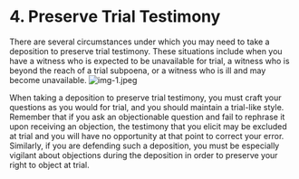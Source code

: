 # 4. Preserve Trial Testimony 

There are several circumstances under which you may need to take a deposition to preserve trial testimony. These situations include when you have a witness who is expected to be unavailable for trial, a witness who is beyond the reach of a trial subpoena, or a witness who is ill and may become unavailable.
![img-1.jpeg](img-1.jpeg)

When taking a deposition to preserve trial testimony, you must craft your questions as you would for trial, and you should maintain a trial-like style. Remember that if you ask an objectionable question and fail to rephrase it upon receiving an objection, the testimony that you elicit may be excluded at trial and you will have no opportunity at that point to correct your error. Similarly, if you are defending such a deposition, you must be especially vigilant about objections during the deposition in order to preserve your right to object at trial.